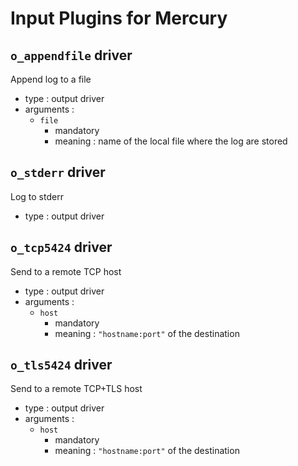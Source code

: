 # Input Plugins for Mercury


## `o_appendfile` driver

Append log to a file

  * type : output driver
  * arguments :
    * `file`
      * mandatory
      * meaning : name of the local file where the log are stored


## `o_stderr` driver

Log to stderr

  * type : output driver


## `o_tcp5424` driver

Send to a remote TCP host

* type : output driver
* arguments :
  * `host`
    * mandatory
    * meaning : `"hostname:port"` of the destination


## `o_tls5424` driver

Send to a remote TCP+TLS host

  * type : output driver
  * arguments :
    * `host`
      * mandatory
      * meaning : `"hostname:port"` of the destination
